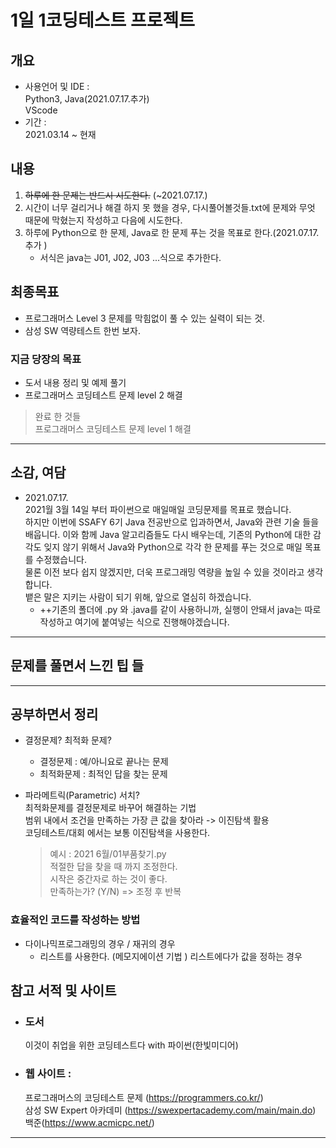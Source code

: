 # 1일 1코딩테스트 프로젝트

## 개요 
* 사용언어 및 IDE :   
 Python3, Java(2021.07.17.추가)     
 VScode
* 기간 :   
 2021.03.14 ~ 현재    
 
 
## 내용   
1. ~~하루에 한 문제는 반드시 시도한다.~~ (~2021.07.17.)
2. 시간이 너무 걸리거나 해결 하지 못 했을 경우, 다시풀어볼것들.txt에 문제와 무엇 때문에 막혔는지 작성하고 다음에 시도한다.
3. 하루에 Python으로 한 문제, Java로 한 문제 푸는 것을 목표로 한다.(2021.07.17. 추가 )  
    + 서식은 java는 J01, J02, J03 ...식으로 추가한다.

## 최종목표   
* 프로그래머스 Level 3 문제를 막힘없이 풀 수 있는 실력이 되는 것.
* 삼성 SW 역량테스트 한번 보자.

### 지금 당장의 목표
* 도서 내용 정리 및 예제 풀기
* 프로그래머스 코딩테스트 문제 level 2 해결


> 완료 한 것들  
 프로그래머스 코딩테스트 문제 level 1 해결
***

## 소감, 여담
* 2021.07.17.   
    2021월 3월 14일 부터 파이썬으로 매일매일 코딩문제를  목표로 했습니다.    
    하지만 이번에 SSAFY 6기 Java 전공반으로 입과하면서, Java와 관련 기술 들을 배웁니다.
    이와 함께 Java 알고리즘들도 다시 배우는데, 기존의 Python에 대한 감각도 잊지 않기 위해서 Java와 Python으로 각각 한 문제를 푸는 것으로 매일 목표를 수정했습니다.      
    물론 이전 보다 쉽지 않겠지만, 더욱 프로그래밍 역량을 높일 수 있을 것이라고 생각합니다.      
    뱉은 말은 지키는 사람이 되기 위해, 앞으로 열심히 하겠습니다.
    + ++기존의 폴더에 .py 와 .java를 같이 사용하니까, 실행이 안돼서 java는 따로 작성하고 여기에 붙여넣는 식으로 진행해야겠습니다.

***

## 문제를 풀면서 느낀 팁 들

*** 

## 공부하면서 정리
* 결정문제? 최적화 문제?
    + 결정문제 : 예/아니요로 끝나는 문제
    + 최적화문제 : 최적인 답을 찾는 문제

* 파라메트릭(Parametric) 서치?   
    최적화문제를 결정문제로 바꾸어 해결하는 기법    
    범위 내에서 조건을 만족하는 가장 큰 값을 찾아라 -> 이진탐색 활용   
    코딩테스트/대회 에서는 보통 이진탐색을 사용한다.   
    > 예시 : 2021 6월/01부품찾기.py   
    > 적절한 답을 찾을 때 까지 조정한다.   
    > 시작은 중간자로 하는 것이 좋다.    
    > 만족하는가? (Y/N) => 조정 후 반복

### 효율적인 코드를 작성하는 방법   
* 다이나믹프로그래밍의 경우 / 재귀의 경우   
    + 리스트를 사용한다. (메모지에이션 기법 ) 리스트에다가 값을 정하는 경우


## 참고 서적 및 사이트
* ### 도서  
    이것이 취업을 위한 코딩테스트다 with 파이썬(한빛미디어)
* ### 웹 사이트 :    
    프로그래머스의 코딩테스트 문제 (https://programmers.co.kr/)   
    삼성 SW Expert 아카데미 (https://swexpertacademy.com/main/main.do)      
    백준(https://www.acmicpc.net/)
 
 ***
 
